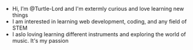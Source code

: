 - Hi, I’m @Turtle-Lord and I'm extermly curious and love learning new things
- I am interested in learning web development, coding, and any field of STEM 
- I aslo loving learning different instruments and exploring the world of music. It's my passion

<!---
Turtle-Lord/Turtle-Lord is a ✨ special ✨ repository because its `README.md` (this file) appears on your GitHub profile.
You can click the Preview link to take a look at your changes.
--->
